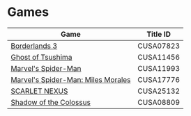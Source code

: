 # Games

| Game | Title ID |
|------|----------|
| [Borderlands 3](CUSA07823/) | CUSA07823 |
| [Ghost of Tsushima](CUSA11456/) | CUSA11456 |
| [Marvel's Spider-Man](CUSA11993/) | CUSA11993 |
| [Marvel's Spider-Man: Miles Morales](CUSA17776/) | CUSA17776 |
| [SCARLET NEXUS](CUSA25132/) | CUSA25132 |
| [Shadow of the Colossus](CUSA08809/) | CUSA08809 |
